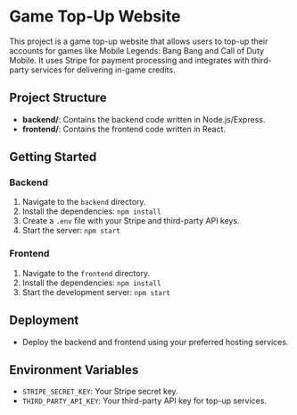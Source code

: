 
# Game Top-Up Website

This project is a game top-up website that allows users to top-up their accounts for games like Mobile Legends: Bang Bang and Call of Duty Mobile. It uses Stripe for payment processing and integrates with third-party services for delivering in-game credits.

## Project Structure

- **backend/**: Contains the backend code written in Node.js/Express.
- **frontend/**: Contains the frontend code written in React.

## Getting Started

### Backend

1. Navigate to the `backend` directory.
2. Install the dependencies: `npm install`
3. Create a `.env` file with your Stripe and third-party API keys.
4. Start the server: `npm start`

### Frontend

1. Navigate to the `frontend` directory.
2. Install the dependencies: `npm install`
3. Start the development server: `npm start`

## Deployment

- Deploy the backend and frontend using your preferred hosting services.

## Environment Variables

- `STRIPE_SECRET_KEY`: Your Stripe secret key.
- `THIRD_PARTY_API_KEY`: Your third-party API key for top-up services.

